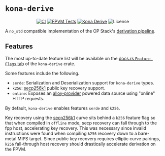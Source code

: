 # `kona-derive`

<p align="center">
  <a href="https://github.com/ethereum-optimism/kona/actions/workflows/rust_ci.yaml"><img src="https://github.com/ethereum-optimism/kona/actions/workflows/rust_ci.yaml/badge.svg?label=ci" alt="CI"></a>
  <a href="https://github.com/ethereum-optimism/kona/actions/workflows/fpvm_tests.yaml"><img src="https://github.com/ethereum-optimism/kona/actions/workflows/fpvm_tests.yaml/badge.svg?label=FPVM Tests" alt="FPVM Tests"></a>
    <a href="https://crates.io/crates/kona-derive"><img src="https://img.shields.io/crates/v/kona-derive.svg?label=kona-derive&labelColor=2a2f35" alt="Kona Derive"></a>
  <img src="https://img.shields.io/badge/License-MIT-green.svg?label=license&labelColor=2a2f35" alt="License">
</p>

A `no_std` compatible implementation of the OP Stack's [derivation pipeline][derive].

[derive]: (https://specs.optimism.io/protocol/derivation.html#l2-chain-derivation-specification).

## Features

The most up-to-date feature list will be available on the [docs.rs `Feature Flags` tab][ff] of the `kona-derive` crate.

Some features include the following.
- `serde`: Serialization and Deserialization support for `kona-derive` types.
- `k256`: [secp256k1][k] public key recovery support.
- `online`: Exposes an [alloy-provider][ap] powered data source using "online" HTTP requests.

By default, `kona-derive` enables features `serde` and `k256`.

Key recovery using the [secp256k1][k] curve sits behind a `k256` feature flag so that when compiled in `offline` mode,
secp recovery can fall through to the fpp host, accelerating key recovery. This was necessary since invalid instructions
were found when compiling `k256` recovery down to a bare-metal MIPS target. Since public key recovery requires elliptic
curve pairings, `k256` fall-through host recovery should drastically accelerate derivation on the FPVM.

[k]: https://en.bitcoin.it/wiki/Secp256k1 
[ap]: https://docs.rs/crate/alloy-providers/latest
[ff]: https://docs.rs/crate/kona-derive/latest/features
